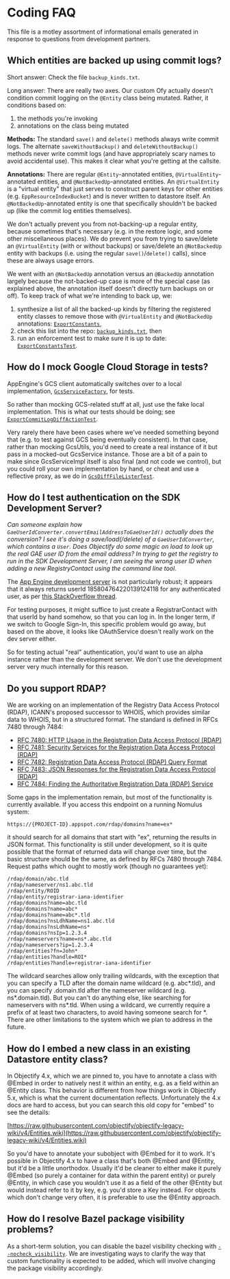 # Coding FAQ

This file is a motley assortment of informational emails generated in response
to questions from development partners.

## Which entities are backed up using commit logs?

Short answer: Check the file `backup_kinds.txt`.

Long answer: There are really two axes. Our custom Ofy actually doesn't
condition commit logging on the `@Entity` class being mutated. Rather, it
conditions based on:

1.  the methods you're invoking
1.  annotations on the class being mutated

**Methods:** The standard `save()` and `delete()` methods always write commit
logs. The alternate `saveWithoutBackup()` and `deleteWithoutBackup()` methods
never write commit logs (and have appropriately scary names to avoid accidental
use). This makes it clear what you're getting at the callsite.

**Annotations:** There are regular `@Entity`-annotated entities,
`@VirtualEntity`-annotated entities, and `@NotBackedUp`-annotated entities. An
`@VirtualEntity` is a "virtual entity" that just serves to construct parent keys
for other entities (e.g. `EppResourceIndexBucket`) and is never written to
datastore itself. An `@NotBackedUp`-annotated entity is one that specifically
shouldn't be backed up (like the commit log entities themselves).

We don't actually prevent you from not-backing-up a regular entity, because
sometimes that's necessary (e.g. in the restore logic, and some other
miscellaneous places). We do prevent you from trying to save/delete an
`@VirtualEntity` (with or without backups) or save/delete an `@NotBackedUp`
entity with backups (i.e. using the regular `save()`/`delete()` calls), since
these are always usage errors.

We went with an `@NotBackedUp` annotation versus an `@BackedUp` annotation
largely because the not-backed-up case is more of the special case (as explained
above, the annotation itself doesn't directly turn backups on or off). To keep
track of what we're intending to back up, we:

1.  synthesize a list of all the backed-up kinds by filtering the registered
    entity classes to remove those with `@VirtualEntity` and `@NotBackedUp`
    annotations:
    [`ExportConstants`](https://github.com/google/nomulus/blob/master/java/google/registry/export/ExportConstants.java#L82),
1.  check this list into the repo:
    [`backup_kinds.txt`](https://github.com/google/nomulus/blob/master/javatests/google/registry/export/backup_kinds.txt), then
1.  run an enforcement test to make sure it is up to date:
    [`ExportConstantsTest`](https://github.com/google/nomulus/blob/master/javatests/google/registry/export/ExportConstantsTest.java#L55).

## How do I mock Google Cloud Storage in tests?

AppEngine's GCS client automatically switches over to a local implementation,
[`GcsServiceFactory`](https://github.com/GoogleCloudPlatform/appengine-gcs-client/blob/master/java/src/main/java/com/google/appengine/tools/cloudstorage/GcsServiceFactory.java#L61),
for tests.

So rather than mocking GCS-related stuff at all, just use the fake local
implementation. This is what our tests should be doing; see
[`ExportCommitLogDiffActionTest`](https://github.com/google/nomulus/blob/master/javatests/google/registry/backup/ExportCommitLogDiffActionTest.java#L70).

Very rarely there have been cases where we've needed something beyond that (e.g.
to test against GCS being eventually consistent). In that case, rather than
mocking GcsUtils, you'd need to create a real instance of it but pass in a
mocked-out GcsService instance. Those are a bit of a pain to make since
GcsServiceImpl itself is also final (and not code we control), but you could
roll your own implementation by hand, or cheat and use a reflective proxy, as we
do in
[`GcsDiffFileListerTest`](https://github.com/google/domain-registry/blob/master/javatests/google/registry/backup/GcsDiffFileListerTest.java#L112).

## How do I test authentication on the SDK Development Server?

*Can someone explain how `GaeUserIdConverter.convertEmailAddressToGaeUserId()`
actually does the conversion? I see it's doing a save/load(/delete) of a
`GaeUserIdConverter`, which contains a `User`. Does Objectify do some magic on
load to look up the real GAE user ID from the email address? In trying to get
the registry to run in the SDK Development Server, I am seeing the wrong user ID
when adding a new RegistryContact using the command line tool.*

The [App Engine development
server](https://cloud.google.com/appengine/docs/python/tools/using-local-server)
is not particularly robust; it appears that it always returns userId
185804764220139124118 for any authenticated user, as per [this StackOverflow
thread](http://stackoverflow.com/questions/30524328/what-user-is-provided-by-app-engine-devserver).

For testing purposes, it might suffice to just create a RegistrarContact with
that userId by hand somehow, so that you can log in. In the longer term, if we
switch to Google Sign-In, this specific problem would go away, but based on the
above, it looks like OAuthService doesn't really work on the dev server either.

So for testing actual "real" authentication, you'd want to use an alpha instance
rather than the development server. We don't use the development server very
much internally for this reason.

## Do you support RDAP?

We are working on an implementation of the Registry Data Access Protocol (RDAP),
ICANN's proposed successor to WHOIS, which provides similar data to WHOIS, but
in a structured format. The standard is defined in RFCs 7480 through 7484:

*   [RFC 7480: HTTP Usage in the Registration Data Access Protocol
    (RDAP)](https://tools.ietf.org/html/rfc7480)
*   [RFC 7481: Security Services for the Registration Data Access Protocol
    (RDAP)](https://tools.ietf.org/html/rfc7481)
*   [RFC 7482: Registration Data Access Protocol (RDAP) Query
    Format](https://tools.ietf.org/html/rfc7482)
*   [RFC 7483: JSON Responses for the Registration Data Access Protocol
    (RDAP)](https://tools.ietf.org/html/rfc7483)
*   [RFC 7484: Finding the Authoritative Registration Data (RDAP)
    Service](https://tools.ietf.org/html/rfc7484)

Some gaps in the implementation remain, but most of the functionality is
currently available. If you access this endpoint on a running Nomulus system:

`https://{PROJECT-ID}.appspot.com/rdap/domains?name=ex*`

it should search for all domains that start with "ex", returning the results in
JSON format. This functionality is still under development, so it is quite
possible that the format of returned data will change over time, but the basic
structure should be the same, as defined by RFCs 7480 through 7484. Request
paths which ought to mostly work (though no guarantees yet):

```
/rdap/domain/abc.tld
/rdap/nameserver/ns1.abc.tld
/rdap/entity/ROID
/rdap/entity/registrar-iana-identifier
/rdap/domains?name=abc.tld
/rdap/domains?name=abc*
/rdap/domains?name=abc*.tld
/rdap/domains?nsLdhName=ns1.abc.tld
/rdap/domains?nsLdhName=ns*
/rdap/domains?nsIp=1.2.3.4
/rdap/nameservers?name=ns*.abc.tld
/rdap/nameservers?ip=1.2.3.4
/rdap/entities?fn=John*
/rdap/entities?handle=ROI*
/rdap/entities?handle=registrar-iana-identifier
```

The wildcard searches allow only trailing wildcards, with the exception that you
can specify a TLD after the domain name wildcard (e.g. abc*.tld), and you can
specify .domain.tld after the nameserver wildcard (e.g. ns*.domain.tld). But you
can't do anything else, like searching for nameservers with ns*.tld. When using
a wildcard, we currently require a prefix of at least two characters, to avoid
having someone search for *. There are other limitations to the system which we
plan to address in the future.

## How do I embed a new class in an existing Datastore entity class?

In Objectify 4.x, which we are pinned to, you have to annotate a class with
@Embed in order to natively nest it within an entity, e.g. as a field within an
@Entity class. This behavior is different from how things work in Objectify 5.x,
which is what the current documentation reflects. Unfortunately the 4.x docs are
hard to access, but you can search this old copy for "embed" to see the details:

[https://raw.githubusercontent.com/objectify/objectify-legacy-wiki/v4/Entities.wiki](https://raw.githubusercontent.com/objectify/objectify-legacy-wiki/v4/Entities.wiki)

So you'd have to annotate your subobject with @Embed for it to work. It's
possible in Objectify 4.x to have a class that's both @Embed and @Entity, but
it'd be a little unorthodox. Usually it'd be cleaner to either make it purely
@Embed (so purely a container for data within the parent entity) or purely
@Entity, in which case you wouldn't use it as a field of the other @Entity but
would instead refer to it by key, e.g. you'd store a Key<MySubObject> instead.
For objects which don't change very often, it is preferable to use the @Entity
approach.

## How do I resolve Bazel package visibility problems?

As a short-term solution, you can disable the bazel visibility checking with
[`--nocheck_visibility`](https://www.bazel.io/versions/master/docs/bazel-user-manual.html#flag--check_visibility).
We are investigating ways to clarify the way that custom functionality is
expected to be added, which will involve changing the package visibility
accordingly.
